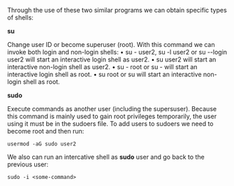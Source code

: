 Through the use of these two similar programs we can obtain specific types of shells:

**su**

Change user ID or become superuser (root). With this command we can invoke both login and
non-login shells:
• su - user2, su -l user2 or su --login user2 will start an interactive login shell as
user2.
• su user2 will start an interactive non-login shell as user2.
• su - root or su - will start an interactive login shell as root.
• su root or su will start an interactive non-login shell as root.

**sudo**

Execute commands as another user (including the supersuser). Because this command is
mainly used to gain root privileges temporarily, the user using it must be in the sudoers file.
To add users to sudoers we need to become root and then run:
```
usermod -aG sudo user2
```
We also can run an intercative shell as **sudo** user and go back to the previous user: 
```
sudo -i <some-command>
```
